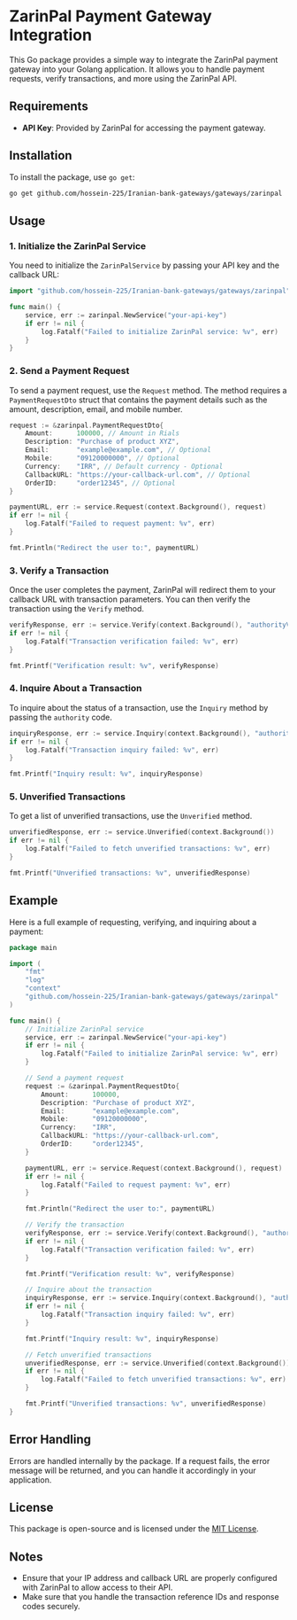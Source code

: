 # ZarinPal Payment Gateway Integration

This Go package provides a simple way to integrate the ZarinPal payment gateway into your Golang application. It allows you to handle payment requests, verify transactions, and more using the ZarinPal API.

## Requirements

- **API Key**: Provided by ZarinPal for accessing the payment gateway.

## Installation

To install the package, use `go get`:

```bash
go get github.com/hossein-225/Iranian-bank-gateways/gateways/zarinpal
```

## Usage

### 1. Initialize the ZarinPal Service

You need to initialize the `ZarinPalService` by passing your API key and the callback URL:

```go
import "github.com/hossein-225/Iranian-bank-gateways/gateways/zarinpal"

func main() {
    service, err := zarinpal.NewService("your-api-key")
    if err != nil {
        log.Fatalf("Failed to initialize ZarinPal service: %v", err)
    }
}
```

### 2. Send a Payment Request

To send a payment request, use the `Request` method. The method requires a `PaymentRequestDto` struct that contains the payment details such as the amount, description, email, and mobile number.

```go
request := &zarinpal.PaymentRequestDto{
    Amount:      100000, // Amount in Rials
    Description: "Purchase of product XYZ",
    Email:       "example@example.com", // Optional
    Mobile:      "09120000000", // Optional
    Currency:    "IRR", // Default currency - Optional
    CallbackURL: "https://your-callback-url.com", // Optional
    OrderID:     "order12345", // Optional
}

paymentURL, err := service.Request(context.Background(), request)
if err != nil {
    log.Fatalf("Failed to request payment: %v", err)
}

fmt.Println("Redirect the user to:", paymentURL)
```

### 3. Verify a Transaction

Once the user completes the payment, ZarinPal will redirect them to your callback URL with transaction parameters. You can then verify the transaction using the `Verify` method.

```go
verifyResponse, err := service.Verify(context.Background(), "authorityValue", 100000, "order12345")
if err != nil {
    log.Fatalf("Transaction verification failed: %v", err)
}

fmt.Printf("Verification result: %v", verifyResponse)
```

### 4. Inquire About a Transaction

To inquire about the status of a transaction, use the `Inquiry` method by passing the `authority` code.

```go
inquiryResponse, err := service.Inquiry(context.Background(), "authorityValue")
if err != nil {
    log.Fatalf("Transaction inquiry failed: %v", err)
}

fmt.Printf("Inquiry result: %v", inquiryResponse)
```

### 5. Unverified Transactions

To get a list of unverified transactions, use the `Unverified` method.

```go
unverifiedResponse, err := service.Unverified(context.Background())
if err != nil {
    log.Fatalf("Failed to fetch unverified transactions: %v", err)
}

fmt.Printf("Unverified transactions: %v", unverifiedResponse)
```

## Example

Here is a full example of requesting, verifying, and inquiring about a payment:

```go
package main

import (
    "fmt"
    "log"
    "context"
    "github.com/hossein-225/Iranian-bank-gateways/gateways/zarinpal"
)

func main() {
    // Initialize ZarinPal service
    service, err := zarinpal.NewService("your-api-key")
    if err != nil {
        log.Fatalf("Failed to initialize ZarinPal service: %v", err)
    }

    // Send a payment request
    request := &zarinpal.PaymentRequestDto{
        Amount:      100000,
        Description: "Purchase of product XYZ",
        Email:       "example@example.com",
        Mobile:      "09120000000",
        Currency:    "IRR",
        CallbackURL: "https://your-callback-url.com",
        OrderID:     "order12345",
    }

    paymentURL, err := service.Request(context.Background(), request)
    if err != nil {
        log.Fatalf("Failed to request payment: %v", err)
    }

    fmt.Println("Redirect the user to:", paymentURL)

    // Verify the transaction
    verifyResponse, err := service.Verify(context.Background(), "authorityValue", 100000, "order12345")
    if err != nil {
        log.Fatalf("Transaction verification failed: %v", err)
    }

    fmt.Printf("Verification result: %v", verifyResponse)

    // Inquire about the transaction
    inquiryResponse, err := service.Inquiry(context.Background(), "authorityValue")
    if err != nil {
        log.Fatalf("Transaction inquiry failed: %v", err)
    }

    fmt.Printf("Inquiry result: %v", inquiryResponse)

    // Fetch unverified transactions
    unverifiedResponse, err := service.Unverified(context.Background())
    if err != nil {
        log.Fatalf("Failed to fetch unverified transactions: %v", err)
    }

    fmt.Printf("Unverified transactions: %v", unverifiedResponse)
}
```

## Error Handling

Errors are handled internally by the package. If a request fails, the error message will be returned, and you can handle it accordingly in your application.

## License

This package is open-source and is licensed under the [MIT License](https://opensource.org/licenses/MIT).

## Notes

- Ensure that your IP address and callback URL are properly configured with ZarinPal to allow access to their API.
- Make sure that you handle the transaction reference IDs and response codes securely.
